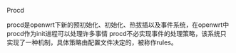 Procd

procd是openwrt下新的预初始化、初始化、热拔插以及事件系统，在openwrt中procd作为init进程可以处理许多事情
procd不必实现事件的处理策略，该系统只实现了一种机制，具体策略由配置文件决定的，被称作rules。


